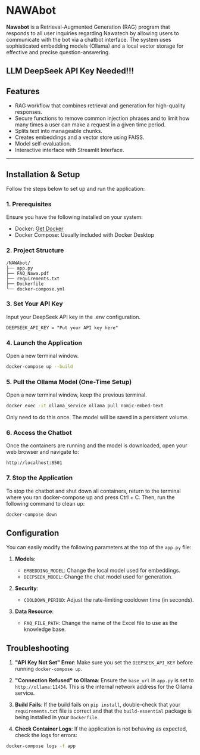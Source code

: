 # NAWAbot
**Nawabot** is a Retrieval-Augmented Generation (RAG) program that responds to all user inquiries regarding Nawatech by allowing users to communicate with the bot via a chatbot interface.  The system uses sophisticated embedding models (Ollama) and a local vector storage for effective and precise question-answering. 

## LLM DeepSeek API Key Needed!!!

## Features
- RAG workflow that combines retrieval and generation for high-quality responses.
- Secure functions to remove common injection phrases and to limit how many times a user can make a request in a given time period.
- Splits text into manageable chunks.
- Creates embeddings and a vector store using FAISS.
- Model self-evaluatiion.
- Interactive interface with Streamlit Interface.

---

## Installation & Setup

Follow the steps below to set up and run the application:

### 1. Prerequisites
Ensure you have the following installed on your system:
- Docker: [Get Docker](https://docs.docker.com/get-started/get-docker/)
- Docker Compose: Usually included with Docker Desktop

### 2. Project Structure

```
/NAWAbot/
├── app.py
├── FAQ_Nawa.pdf
├── requirements.txt
├── Dockerfile
└── docker-compose.yml
```

### 3. Set Your API Key

Input your DeepSeek API key in the .env configuration.

```.env
DEEPSEEK_API_KEY = "Put your API key here"
```

### 4. Launch the Application

Open a new terminal window.

```bash
docker-compose up --build
```

### 5. Pull the Ollama Model (One-Time Setup)

Open a new terminal window, keep the previous terminal.
```bash
docker exec -it ollama_service ollama pull nomic-embed-text
```
Only need to do this once. The model will be saved in a persistent volume.
### 6. Access the Chatbot

Once the containers are running and the model is downloaded, open your web browser and navigate to:
```
http://localhost:8501
```

### 7. Stop the Application
To stop the chatbot and shut down all containers, return to the terminal where you ran docker-compose up and press Ctrl + C. Then, run the following command to clean up:
```bash
docker-compose down
```

## Configuration

You can easily modify the following parameters at the top of the `app.py` file:

1. **Models**:
   - `EMBEDDING_MODEL`: Change the local model used for embeddings.
   - `DEEPSEEK_MODEL`: Change the chat model used for generation.

2. **Security**:
   - `COOLDOWN_PERIOD`: Adjust the rate-limiting cooldown time (in seconds).

3. **Data Resource**:
   - `FAQ_FILE_PATH`: Change the name of the Excel file to use as the knowledge base.


## Troubleshooting

1. **"API Key Not Set" Error**: Make sure you set the `DEEPSEEK_API_KEY` before running `docker-compose up`.

2. **"Connection Refused" to Ollama**: Ensure the `base_url` in `app.py` is set to `http://ollama:11434`. This is the internal network address for the Ollama service.

3. **Build Fails**: If the build fails on `pip install`, double-check that your `requirements.txt` file is correct and that the `build-essential` package is being installed in your `Dockerfile`.

4. **Check Container Logs**: If the application is not behaving as expected, check the logs for errors:
```bash
docker-compose logs -f app
```
